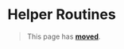 # Helper Routines

> This page has [**moved**](https://lib-docs.delphidabbler.com/EnvVars/3/API/Routines).
